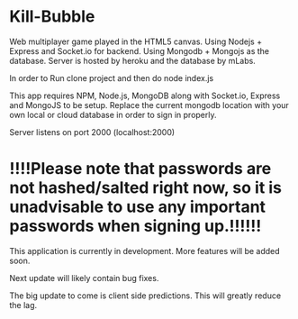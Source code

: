 # Kill-Bubble

Web multiplayer game played in the HTML5 canvas. Using Nodejs + Express and Socket.io for backend. Using Mongodb + Mongojs as the database. 
Server is hosted by heroku and the database by mLabs.

In order to Run  clone project and then do
node index.js 

This app requires NPM, Node.js, MongoDB along with Socket.io, Express and MongoJS to be setup. Replace the current mongodb location with your own local or cloud database in order to sign in properly. 

 Server listens on port 2000 (localhost:2000)

# !!!!Please note that passwords are not hashed/salted right now, so it is unadvisable to use any important passwords when signing up.!!!!!!

This application is currently in development. More features will be added soon.

Next update will likely contain bug fixes. 

The big update to come is client side predictions. This will greatly reduce the lag. 
